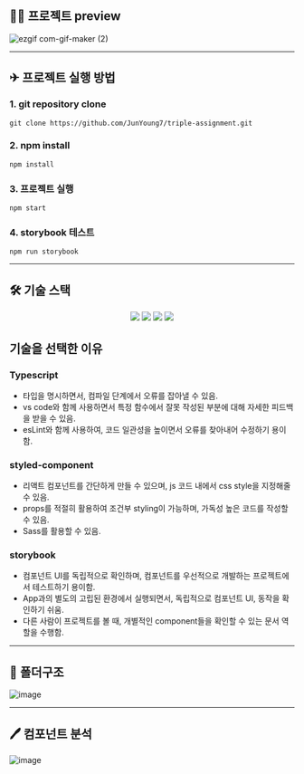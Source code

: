 ## 🏳‍🌈 프로젝트 preview

![ezgif com-gif-maker (2)](https://user-images.githubusercontent.com/61405355/175762018-2b381d30-42b5-49f2-9e0f-c06906ea31bd.gif)

---

## ✈ 프로젝트 실행 방법

### 1. git repository clone
```
git clone https://github.com/JunYoung7/triple-assignment.git
```

### 2. npm install
```
npm install
```

### 3. 프로젝트 실행
```
npm start
```

### 4. storybook 테스트
```
npm run storybook
```
---

## 🛠 기술 스택

<div align=center>
  <img src="https://img.shields.io/badge/React-61DAFB?style=for-the-badge&logo=React&logoColor=white"/>
  <img src="https://img.shields.io/badge/styled_component-DB7093?style=for-the-badge&logo=styledComponents&logoColor=white"/>
  <img src="https://img.shields.io/badge/typescript-3178C6?style=for-the-badge&logo=TYPESCRIPT&logoColor=white"/>
  <img src="https://img.shields.io/badge/Storybook-FF4785?style=for-the-badge&logo=Storybook&logoColor=white"/>
</div>
  
## 기술을 선택한 이유

### Typescript

- 타입을 명시하면서, 컴파일 단계에서 오류를 잡아낼 수 있음.
- vs code와 함께 사용하면서 특정 함수에서 잘못 작성된 부분에 대해 자세한 피드백을 받을 수 있음.
- esLint와 함께 사용하여, 코드 일관성을 높이면서 오류를 찾아내어 수정하기 용이함.

### styled-component

- 리액트 컴포넌트를 간단하게 만들 수 있으며, js 코드 내에서 css style을 지정해줄 수 있음.
- props를 적절히 활용하여 조건부 styling이 가능하며, 가독성 높은 코드를 작성할 수 있음.
- Sass를 활용할 수 있음.

### storybook

- 컴포넌트 UI를 독립적으로 확인하며, 컴포넌트를 우선적으로 개발하는 프로젝트에서 테스트하기 용이함.
- App과의 별도의 고립된 환경에서 실행되면서, 독립적으로 컴포넌트 UI, 동작을 확인하기 쉬움.
- 다른 사람이 프로젝트를 볼 때, 개별적인 component들을 확인할 수 있는 문서 역할을 수행함.

--- 

## 📒 폴더구조

![image](https://user-images.githubusercontent.com/61405355/175763349-cf5d9c95-63ec-455d-a813-a76edede4b5f.png)

--- 

## 🖊 컴포넌트 분석
![image](https://user-images.githubusercontent.com/61405355/175762830-963c7832-8b76-487e-a238-4432df0605a3.png)




